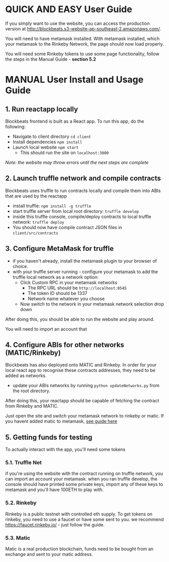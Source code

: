 # QUICK AND EASY User Guide
If you simply want to use the website, you can access the production version at http://blockbeats.s3-website-ap-southeast-2.amazonaws.com/.

You will need to have metamask installed. With metamask installed, which your metamask to the Rinkeby Network, the page should now load properly.

You will need some Rinkeby tokens to use some page functionality, follow the steps in the Manual Guide - **section 5.2**

# MANUAL User Install and Usage Guide
## 1. Run reactapp locally
Blockbeats frontend is built as a React app. To run this app, do the following:
* Navigate to client directory `cd client`
* Install dependencies `npm install`
* Launch local website `npm start`
  * This should run the site on `localhost:3000`

*Note: the website may throw errors until the next steps are complete*

## 2. Launch truffle network and compile contracts
Blockbeats uses truffle to run contracts locally and compile them into ABIs that are used by the reactapp
* install truffle: `npm install -g truffle`
* start truffle server from local root directory: `truffle develop`
* inside this truffle console, compile/deploy contracts to local truffle network: `truffle deploy`
* You should now have compile contract JSON files in `client/src/contracts`

## 3. Configure MetaMask for truffle
* if you haven't already, install the metamask plugin to your browser of choice.
* with your truffle server running - configure your metamask to add the truffle local network as a network option:
  *  Click Custom RPC in your metamask networks
     * The RPC URL should be `http://localhost:8545`
     * The token ID should be 1337
     * Network name whatever you choose
  * Now switch to the network in your metamask network selection drop down

After doing this, you should be able to run the website and play around.

You will need to import an account that 

## 4. Configure ABIs for other networks (MATIC/Rinkeby)
Blockbeats has also deployed onto MATIC and Rinkeby. In order for your local react app to recognise these contracts addresses, they need to be added as networks.
* update your ABIs networks by running `python updateNetworks.py` from the root directory.

After doing this, your reactapp should be capable of fetching the contract from Rinkeby and MATIC.

Just open the site and switch your metamask network to rinkeby or matic. If you havent added matic to metamask, [see guide here](https://docs.matic.network/docs/develop/metamask/config-matic/)

## 5. Getting funds for testing
To actually interact with the app, you'll need some tokens
### 5.1. Truffle Net
if you're using the website with the contract running on truffle network, you can import an account your metamask. when you ran truffle develop, the console should have printed some private keys, import any of these keys to metamask and you'll have 100ETH to play with.
### 5.2. Rinkeby 
Rinkeby is a public testnet with controlled eth supply. To get tokens on rinkeby, you need to use a faucet or have some sent to you. we recommend https://faucet.rinkeby.io/ - just follow the guide.
### 5.3. Matic
Matic is a real production blockchain, funds need to be bought from an exchange and sent to your matic address.